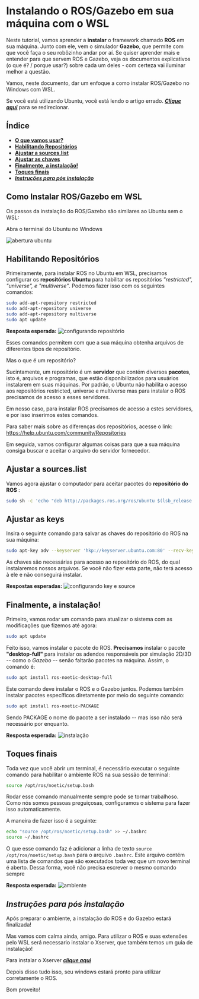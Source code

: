 # **Instalando o ROS/Gazebo em sua máquina com o WSL**

Neste tutorial, vamos aprender a **instalar** o framework chamado **ROS** em sua máquina. Junto com ele, vem o simulador **Gazebo**, que permite com que você faça o seu robôzinho andar por aí.
Se quiser aprender mais e entender para que servem ROS e Gazebo, veja os documentos explicativos (o que é? / porque usar?) sobre cada um deles - com certeza vai iluminar melhor a questão.

Vamos, neste documento, dar um enfoque a como instalar ROS/Gazebo no Windows com WSL.

Se você está utilizando Ubuntu, você está lendo o artigo errado. ***[Clique aqui](../InstalationGuides/ROSGazeboUbuntu.md)*** para se redirecionar.

## **Índice**

- [**O que vamos usar?**](#o-que-vamos-usar)
- [**Habilitando Repositórios**](#habilitando-repositórios)
- [**Ajustar a sources.list**](#ajustar-a-sourceslist)
- [**Ajustar as chaves**](#ajustar-as-chaves)
- [**Finalmente, a instalação!**](#finalmente-a-instalação)
- [**Toques finais**](#toques-finais)
- [***Instruções para pós instalação***](#instruções-para-pós-instalação)


## **Como Instalar ROS/Gazebo em WSL**

Os passos da instalação do ROS/Gazebo são similares ao Ubuntu sem o WSL:

Abra o terminal do Ubuntu no Windows

![abertura ubuntu](../assets/gif/ROSGazebo/WSL/0_opening_ubuntu.gif)


## **Habilitando Repositórios**

Primeiramente, para instalar ROS no Ubuntu em WSL, precisamos configurar os **repositórios Ubuntu** para habilitar os repositórios *"restricted", "universe", e "multiverse"*. Podemos fazer isso com os seguintes comandos:

``` bash
sudo add-apt-repository restricted
sudo add-apt-repository universe
sudo add-apt-repository multiverse
sudo apt update
```
**Resposta esperada:**
![configurando repositório](../assets/gif/ROSGazebo/WSL/1_repositories.gif)

Esses comandos permitem com que a sua máquina obtenha arquivos de diferentes tipos de repositório.

Mas o que é um repositório?

Sucintamente, um repositório é um **servidor** que contém diversos **pacotes**, isto é, arquivos e programas, que estão disponibilizados para usuários instalarem em suas máquinas. Por padrão, o Ubuntu não habilita o acesso aos repositórios restricted, universe e multiverse mas para instalar o ROS precisamos de acesso a esses servidores.

Em nosso caso, para instalar ROS precisamos de acesso a estes servidores, e por isso inserimos estes comandos.

Para saber mais sobre as diferenças dos repositórios, acesse o link:
<https://help.ubuntu.com/community/Repositories>

Em seguida, vamos configurar algumas coisas para que a sua máquina consiga buscar e aceitar o arquivo do servidor fornecedor.

## **Ajustar a sources.list**

Vamos agora ajustar o computador para aceitar pacotes do **repositório do ROS** :

```bash
sudo sh -c 'echo "deb http://packages.ros.org/ros/ubuntu $(lsb_release -sc) main" > /etc/apt/sources.list.d/ros-latest.list'
```

## **Ajustar as keys**

Insira o seguinte comando para salvar as chaves do repositório do ROS na sua máquina:

```bash
sudo apt-key adv --keyserver 'hkp://keyserver.ubuntu.com:80' --recv-key C1CF6E31E6BADE8868B172B4F42ED6FBAB17C654
```

As chaves são necessárias para acesso ao repositório do ROS, do qual instalaremos nossos arquivos. Se você não fizer esta parte, não terá acesso à ele e não conseguirá instalar.

**Respostas esperadas:**
![configurando key e source](../assets/gif/ROSGazebo/WSL/2_source_key.gif)

## **Finalmente, a instalação!**

Primeiro, vamos rodar um comando para atualizar o sistema com as modificações que fizemos até agora:

```bash
sudo apt update
```
Feito isso, vamos instalar o pacote do ROS. **Precisamos** instalar o pacote **"desktop-full"** para instalar os adendos responsáveis por simulação 2D/3D -- como o *Gazebo* -- senão faltarão pacotes na máquina. Assim, o comando é:

```bash
sudo apt install ros-noetic-desktop-full
```
Este comando deve instalar o ROS e o Gazebo juntos. Podemos também instalar pacotes específicos diretamente por meio do seguinte comando:
```bash
sudo apt install ros-noetic-PACKAGE
```
Sendo PACKAGE o nome do pacote a ser instalado -- mas isso não será necessário por enquanto.

**Resposta esperada:**
![instalação](../assets/gif/ROSGazebo/WSL/3_instalation.gif)

## **Toques finais**

Toda vez que você abrir um terminal, é necessário executar o seguinte comando para habilitar o ambiente ROS na sua sessão de terminal:

```bash
source /opt/ros/noetic/setup.bash
```

Rodar esse comando manualmente sempre pode se tornar trabalhoso. Como nós somos pessoas preguiçosas, configuramos o sistema para fazer isso automaticamente.

A maneira de fazer isso é a seguinte:

```bash
echo "source /opt/ros/noetic/setup.bash" >> ~/.bashrc
source ~/.bashrc
```

O que esse comando faz é adicionar a linha de texto `source /opt/ros/noetic/setup.bash` para o arquivo `.bashrc`. Este arquivo contém uma lista de comandos que são executados toda vez que um novo terminal é aberto. Dessa forma, você não precisa escrever o mesmo comando sempre

**Resposta esperada:**
![ambiente](../assets/gif/ROSGazebo/WSL/4_environment.gif)

## ***Instruções para pós instalação***

Após preparar o ambiente, a instalação do ROS e do Gazebo estará finalizada!

Mas vamos com calma ainda, amigo. Para utilizar o ROS e suas extensões pelo WSL será necessario instalar o Xserver, que também temos um guia de instalação!

Para instalar o Xserver  ***[clique aqui](../InstalationGuides/XServer.md)***

Depois disso tudo isso, seu windows estará pronto para utilizar corretamente o ROS.

Bom proveito!
